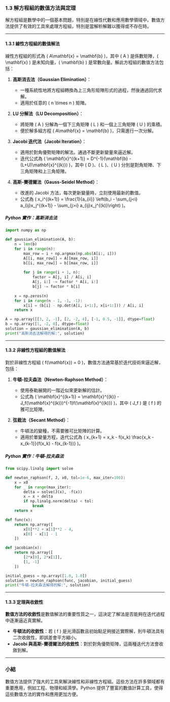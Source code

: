 ### 1.3 解方程組的數值方法與定理

解方程組是數學中的一個基本問題，特別是在線性代數和應用數學領域中。數值方法提供了有效的工具來處理方程組，特別是當解析解難以獲得或不存在時。

---

#### 1.3.1 線性方程組的數值解法

線性方程組的形式為 \( A\mathbf{x} = \mathbf{b} \)，其中 \( A \) 是係數矩陣，\( \mathbf{x} \) 是未知向量，\( \mathbf{b} \) 是常數向量。解此方程組的數值方法包括：

1. **高斯消去法（Gaussian Elimination）**：
   - 一種系統性地將方程組轉換為上三角形矩陣形式的過程，然後通過回代求解。
   - 適用於任意的 \( n \times n \) 矩陣。

2. **LU 分解法（LU Decomposition）**：
   - 將矩陣 \( A \) 分解為一個下三角矩陣 \( L \) 和一個上三角矩陣 \( U \) 的乘積。
   - 便於解多組方程 \( A\mathbf{x} = \mathbf{b} \)，只需進行一次分解。

3. **Jacobi 迭代法（Jacobi Iteration）**：
   - 適用於對角優勢矩陣的解法。通過不斷更新變量來逼近解。
   - 迭代公式為 \( \mathbf{x}^{(k+1)} = D^{-1}(\mathbf{b} - (L+U)\mathbf{x}^{(k)}) \)，其中 \( D \)、\( L \)、\( U \) 分別是對角矩陣、下三角矩陣和上三角矩陣。

4. **高斯-賽德爾法（Gauss-Seidel Method）**：
   - 改進的 Jacobi 方法，每次更新變量時，立刻使用最新的數值。
   - 公式為 \( x_i^{(k+1)} = \frac{1}{a_{ii}} \left(b_i - \sum_{j<i} a_{ij}x_j^{(k+1)} - \sum_{j>i} a_{ij}x_j^{(k)}\right) \)。

##### Python 實作：高斯消去法

```python
import numpy as np

def gaussian_elimination(A, b):
    n = len(b)
    for i in range(n):
        max_row = i + np.argmax(np.abs(A[i:, i]))
        A[[i, max_row]] = A[[max_row, i]]
        b[[i, max_row]] = b[[max_row, i]]
        
        for j in range(i + 1, n):
            factor = A[j, i] / A[i, i]
            A[j, i:] -= factor * A[i, i:]
            b[j] -= factor * b[i]
    
    x = np.zeros(n)
    for i in range(n - 1, -1, -1):
        x[i] = (b[i] - np.dot(A[i, i+1:], x[i+1:])) / A[i, i]
    return x

A = np.array([[3, 2, -1], [2, -2, 4], [-1, 0.5, -1]], dtype=float)
b = np.array([1, -2, 0], dtype=float)
solution = gaussian_elimination(A, b)
print("高斯消去法解得的解:", solution)
```

---

#### 1.3.2 非線性方程組的數值解法

對於非線性方程組 \( f(\mathbf{x}) = 0 \)，數值方法通常基於迭代技術來逼近解，包括：

1. **牛頓-拉夫森法（Newton-Raphson Method）**：
   - 使用泰勒展開的一階近似來更新解的估計。
   - 公式為 \( \mathbf{x}^{(k+1)} = \mathbf{x}^{(k)} - J_f(\mathbf{x}^{(k)})^{-1}f(\mathbf{x}^{(k)}) \)，其中 \( J_f \) 是 \( f \) 的雅可比矩陣。

2. **弦截法（Secant Method）**：
   - 牛頓法的變種，不需要雅可比矩陣的計算。
   - 適用於單變量方程，迭代公式為 \( x_{k+1} = x_k - f(x_k) \frac{x_k - x_{k-1}}{f(x_k) - f(x_{k-1})} \)。

##### Python 實作：牛頓-拉夫森法

```python
from scipy.linalg import solve

def newton_raphson(f, J, x0, tol=1e-6, max_iter=100):
    x = x0
    for _ in range(max_iter):
        delta = solve(J(x), -f(x))
        x = x + delta
        if np.linalg.norm(delta) < tol:
            break
    return x

def func(x):
    return np.array([
        x[0]**2 + x[1]**2 - 4,
        x[0] - x[1] - 1
    ])

def jacobian(x):
    return np.array([
        [2*x[0], 2*x[1]],
        [1, -1]
    ])

initial_guess = np.array([1.0, 1.0])
solution = newton_raphson(func, jacobian, initial_guess)
print("牛頓-拉夫森法解得的解:", solution)
```

---

#### 1.3.3 定理與收斂性

**數值方法的收斂性**是數值解法的重要性質之一，這決定了解法是否能夠在迭代過程中逐漸逼近真實解。

- **牛頓法的收斂性**：若 \( f \) 是光滑函數且初始點足夠接近實際解，則牛頓法具有二次收斂性，即誤差會平方縮小。
- **Jacobi 與高斯-賽德爾法的收斂性**：對於對角優勢矩陣，這兩種迭代方法會收斂到解。

---

### 小結

數值方法提供了強大的工具來解決線性和非線性方程組。這些方法在許多領域都有重要應用，例如工程、物理和經濟學。Python 提供了豐富的數值計算工具，使得這些數值方法的實作和應用更加方便。
